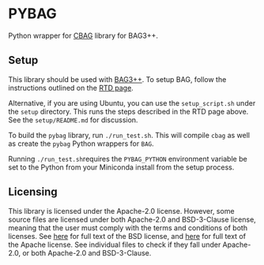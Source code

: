 # PYBAG

Python wrapper for [CBAG](https://github.com/ucb-art/cbag) library for BAG3++.

## Setup

This library should be used with [BAG3++](https://github.com/ucb-art/bag). To setup BAG, follow the instructions outlined on the [RTD page](https://bag3-readthedocs.readthedocs.io/en/latest/dependencies/).

Alternative, if you are using Ubuntu, you can use the `setup_script.sh` under the `setup` directory. This runs the steps described in the RTD page above. See the `setup/README.md` for discussion.

To build the `pybag` library, run `./run_test.sh`. This will compile `cbag` as well as create the `pybag` Python wrappers for `BAG`.

Running `./run_test.sh`requires the `PYBAG_PYTHON` environment variable be set to the Python from your Miniconda install from the setup process.

## Licensing

This library is licensed under the Apache-2.0 license.  However, some source files are licensed
under both Apache-2.0 and BSD-3-Clause license, meaning that the user must comply with the
terms and conditions of both licenses.  See [here](LICENSE.BSD-3-Clause) for full text of the
BSD license, and [here](LICENSE.Apache-2.0) for full text of the Apache license.  See individual
files to check if they fall under Apache-2.0, or both Apache-2.0 and BSD-3-Clause.
